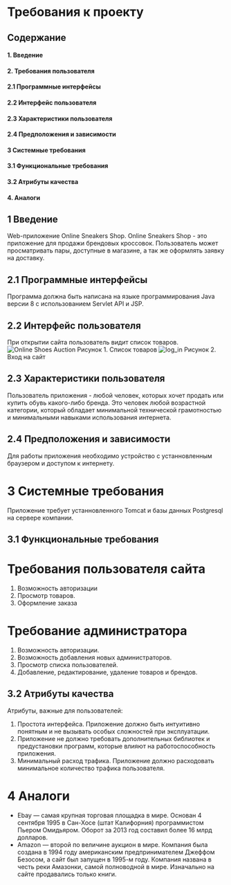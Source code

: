 # Требования к проекту 
## Содержание
#### 1. Введение
#### 2. Требования пользователя
#### 2.1 Программные интерфейсы
#### 2.2 Интерфейс пользователя
#### 2.3 Характеристики пользователя 
#### 2.4 Предположения и зависимости
#### 3 Системные требования
#### 3.1 Функциональные требования
#### 3.2 Атрибуты качества
#### 4. Аналоги

## 1 Введение
Web-приложение Online Sneakers Shop. Online Sneakers Shop - это приложение для продажи брендовых кроссовок. Пользователь может просматривать пары, доступные в магазине, а так же оформлять заявку на доставку. 
## 2.1 Программные интерфейсы
Программа должна быть написана на языке программирования Java версии 8 с использованием Servlet API и JSP.
## 2.2 Интерфейс пользователя
При открытии сайта пользователь видит список товаров.
![Online Shoes Auction](https://user-images.githubusercontent.com/70900496/197981912-663644c2-b263-48e0-a6fe-a376b7747e06.jpg)
Рисунок 1. Список товаров
![log_in](https://user-images.githubusercontent.com/70900496/199679281-08049fb1-eb50-4ac3-b47d-0046963088f4.png)
Рисунок 2. Вход на сайт
## 2.3 Характеристики пользователя
Пользователь приложения - любой человек, которых хочет продать или купить обувь какого-либо бренда. 
Это человек любой возрастной категории, который обладает минимальной технической грамотностью и минимальными навыками использования интернета.
## 2.4 Предположения и зависимости
Для работы приложения необходимо устройство с устанновленным браузером и доступом к интернету.
# 3 Системные требования
Приложение требует устанновленного Tomcat и базы данных Postgresql на сервере компании. 
## 3.1 Функциональные требования
# Требования пользователя сайта
1. Возможность авторизации
2. Просмотр товаров.
3. Оформление заказа
# Требование администратора
1. Возможность авторизации.
2. Возможность добавления новых администраторов.
3. Просмотр списка пользователей.
4. Добавление, редактирование, удаление товаров и брендов.
## 3.2 Атрибуты качества
Атрибуты, важные для пользователей:
1. Простота интерфейса. Приложение должно быть интуитивно понятным и не вызывать особых сложностей при эксплуатации.
2. Приложение не должно требовать дополнительных библиотек и предустановки программ, которые влияют на работоспособность приложения.
3. Минимальный расход трафика. Приложение должно расходовать минимальное количество трафика пользователя.
# 4 Аналоги
* Ebay — самая крупная торговая площадка в мире. Основан 4 сентября 1995 в Сан-Хосе (штат Калифорния) программистом Пьером Омидьяром. Оборот за 2013 год составил более 16 млрд долларов.
* Amazon — второй по величине аукцион в мире. Компания была создана в 1994 году американским предпринимателем Джеффом Безосом, а сайт был запущен в 1995-м году. Компания названа в честь реки Амазонки, самой полноводной в мире. Изначально на сайте продавались только книги.
